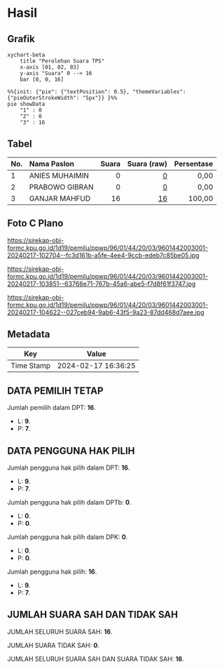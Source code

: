 # Hasil

## Grafik

```mermaid
xychart-beta
    title "Perolehan Suara TPS"
    x-axis [01, 02, 03]
    y-axis "Suara" 0 --> 16
    bar [0, 0, 16]
```

```mermaid
%%{init: {"pie": {"textPosition": 0.5}, "themeVariables": {"pieOuterStrokeWidth": "5px"}} }%%
pie showData
    "1" : 0
    "2" : 0
    "3" : 16
```

## Tabel

| No. | Nama Paslon    | Suara | Suara (raw) | Persentase |
|:--- |:-------------- | -----:| -----------:| ----------:|
| 1   | ANIES MUHAIMIN | 0     | [0][p-1]    | 0,00       |
| 2   | PRABOWO GIBRAN | 0     | [0][p-2]    | 0,00       |
| 3   | GANJAR MAHFUD  | 16    | [16][p-3]   | 100,00     |


[p-1]: https://github.com/gigit-pemilu/pemilu-2024-96-papua-barat-daya/blob/main/pilpres/hitung-suara/sub/96-papua-barat-daya/sub/01-sorong/sub/44-bagun/sub/2003-klawom/sub/001-tps/sub/paslon-1.txt
[p-2]: https://github.com/gigit-pemilu/pemilu-2024-96-papua-barat-daya/blob/main/pilpres/hitung-suara/sub/96-papua-barat-daya/sub/01-sorong/sub/44-bagun/sub/2003-klawom/sub/001-tps/sub/paslon-2.txt
[p-3]: https://github.com/gigit-pemilu/pemilu-2024-96-papua-barat-daya/blob/main/pilpres/hitung-suara/sub/96-papua-barat-daya/sub/01-sorong/sub/44-bagun/sub/2003-klawom/sub/001-tps/sub/paslon-3.txt

## Foto C Plano

https://sirekap-obj-formc.kpu.go.id/1d19/pemilu/ppwp/96/01/44/20/03/9601442003001-20240217-102704--fc3d161b-a5fe-4ee4-9ccb-edeb7c85be05.jpg

https://sirekap-obj-formc.kpu.go.id/1d19/pemilu/ppwp/96/01/44/20/03/9601442003001-20240217-103851--63768e71-767b-45a6-abe5-f7d8f61f3747.jpg

https://sirekap-obj-formc.kpu.go.id/1d19/pemilu/ppwp/96/01/44/20/03/9601442003001-20240217-104622--027ceb94-9ab6-43f5-9a23-87dd468d7aee.jpg


## Metadata

| Key        | Value               |
| ---------- | ------------------- |
| Time Stamp | 2024-02-17 16:36:25 |


## DATA PEMILIH TETAP

Jumlah pemilih dalam DPT: **16**.
 * L: **9**.
 * P: **7**.

## DATA PENGGUNA HAK PILIH

Jumlah pengguna hak pilih dalam DPT: **16**.
 * L: **9**.
 * P: **7**.

Jumlah pengguna hak pilih dalam DPTb: **0**.
 * L: **0**.
 * P: **0**.

Jumlah pengguna hak pilih dalam DPK: **0**.
 * L: **0**.
 * P: **0**.

Jumlah pengguna hak pilih: **16**.
 * L: **9**.
 * P: **7**.

## JUMLAH SUARA SAH DAN TIDAK SAH

JUMLAH SELURUH SUARA SAH: **16**.

JUMLAH SUARA TIDAK SAH: **0**.

JUMLAH SELURUH SUARA SAH DAN SUARA TIDAK SAH: **16**.



